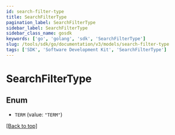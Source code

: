 ```yaml
---
id: search-filter-type
title: SearchFilterType
pagination_label: SearchFilterType
sidebar_label: SearchFilterType
sidebar_class_name: gosdk
keywords: ['go', 'golang', 'sdk', 'SearchFilterType'] 
slug: /tools/sdk/go/documentation/v3/models/search-filter-type
tags: ['SDK', 'Software Development Kit', 'SearchFilterType']
---
```


# SearchFilterType

## Enum


* `TERM` (value: `"TERM"`)


[[Back to top]](#) 


